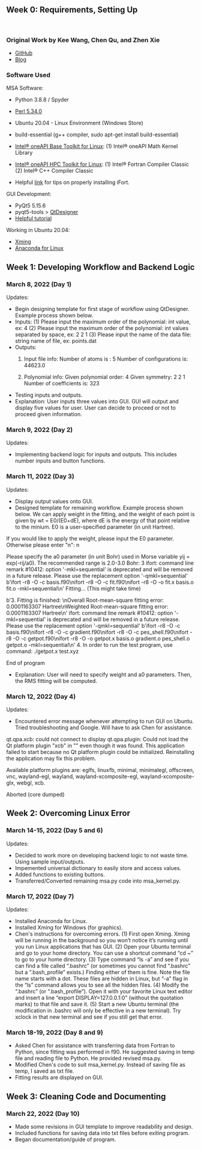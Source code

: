 ## Week 0: Requirements, Setting Up

<br />

### Original Work by Kee Wang, Chen Qu, and Zhen Xie
* [GitHub](https://github.com/Kee-Wang/PES-Fitting-MSA)
* [Blog](https://scholarblogs.emory.edu/bowman/msa/)

### Software Used
MSA Software:
* Python 3.8.8 / Spyder 
* [Perl 5.34.0](https://www.activestate.com/products/perl/)
* Ubuntu 20.04 - Linux Environment (Windows Store)
* build-essential (g++ compiler, sudo apt-get install build-essential)
* [Intel® oneAPI Base Toolkit for Linux](https://www.intel.com/content/www/us/en/developer/tools/oneapi/base-toolkit-download.html): 
    (1) Intel® oneAPI Math Kernel Library

* [Intel® oneAPI HPC Toolkit for Linux](https://www.intel.com/content/www/us/en/developer/tools/oneapi/hpc-toolkit-download.html):
    (1) Intel® Fortran Compiler Classic
    (2) Intel® C++ Compiler Classic
* Helpful [link](https://estuarine.jp/2021/03/install-oneapi/?lang=en) for tips on properly installing iFort. <!--- (i.e. source /opt/intel/oneapi/setvars.sh) -->

GUI Development:
* PyQt5 5.15.6
* pyqt5-tools > [QtDesigner](https://doc.qt.io/qt-5/qtdesigner-manual.html) 
* [Helpful tutorial](https://www.techwithtim.net/tutorials/pyqt5-tutorial/how-to-use-qtdesigner/)

Working in Ubuntu 20.04:
* [Xming](https://sourceforge.net/projects/xming/)
* [Anaconda for Linux](https://www.digitalocean.com/community/tutorials/how-to-install-the-anaconda-python-distribution-on-ubuntu-20-04)


## Week 1: Developing Workflow and Backend Logic

### March 8, 2022 (Day 1)
Updates:
* Begin designing template for first stage of workflow using QtDesigner. Example process shown below. 
* Inputs: 
    (1) Please input the maximum order of the polynomial: int value, ex: 4
    (2) Please input the maximum order of the polynomial: int values separated by space, ex: 2 2 1
    (3) Please input the name of the data file: string name of file, ex: points.dat
* Outputs: 
    1. Input file info:
    Number of atoms is : 5
    Number of configurations is: 44623.0

    2. Polynomial info:
    Given polynomial order: 4
    Given symmetry: 2 2 1
    Number of coefficients is: 323
* Testing inputs and outputs. 
* Explanation: User inputs three values into GUI. GUI will output and display five values for user. User can decide to proceed or not to proceed given information. 


### March 9, 2022 (Day 2)
Updates:
* Implementing backend logic for inputs and outputs. This includes number inputs and button functions.

### March 11, 2022 (Day 3)
Updates:
* Display output values onto GUI.
* Designed template for remaining workflow. Example process shown below. 
We can apply weight in the fitting, and the weight of each point is given by
wt = E0/(E0+dE), where dE is the energy of that point relative to the minium.
E0 is a user-specified parameter (in unit Hartree).

If you would like to apply the weight, please input the E0 parameter. Otherwise
please enter "n":
n


Please specify the a0 parameter (in unit Bohr) used in Morse variable
yij = exp(-rij/a0). The recommended range is 2.0-3.0 Bohr:
3
ifort: command line remark #10412: option '-mkl=sequential' is deprecated and will be removed in a future release. Please use the replacement option '-qmkl=sequential'
b'ifort -r8 -O -c basis.f90\nifort -r8 -O -c fit.f90\nifort -r8 -O -o fit.x basis.o fit.o -mkl=sequential\n'
Fitting... (This might take time)

b'3. Fitting is finished: \nOverall Root-mean-square fitting error:    0.0001163307 Hartree\nWeighted Root-mean-square fitting error:    0.0001163307 Hartree\n'
ifort: command line remark #10412: option '-mkl=sequential' is deprecated and will be removed in a future release. Please use the replacement option '-qmkl=sequential'
b'ifort -r8 -O -c basis.f90\nifort -r8 -O -c gradient.f90\nifort -r8 -O -c pes_shell.f90\nifort -r8 -O -c getpot.f90\nifort -r8 -O -o getpot.x basis.o gradient.o pes_shell.o getpot.o -mkl=sequential\n'
4. In order to run the test program, use command:
./getpot.x test.xyz

End of program
* Explanation: User will need to specify weight and a0 parameters. Then, the RMS fitting will be computed. 

### March 12, 2022 (Day 4)
Updates:
* Encountered error message whenever attempting to run GUI on Ubuntu. Tried troubleshooting and Google. Will have to ask Chen for assistance. 

qt.qpa.xcb: could not connect to display
qt.qpa.plugin: Could not load the Qt platform plugin "xcb" in "" even though it was found.
This application failed to start because no Qt platform plugin could be initialized. Reinstalling the application may fix this problem.

Available platform plugins are: eglfs, linuxfb, minimal, minimalegl, offscreen, vnc, wayland-egl, wayland, wayland-xcomposite-egl, wayland-xcomposite-glx, webgl, xcb.

Aborted (core dumped)


## Week 2: Overcoming Linux Error


### March 14-15, 2022 (Day 5 and 6)
Updates:
* Decided to work more on developing backend logic to not waste time. Using sample input/outputs. 
* Impemented universal dictionary to easily store and access values. 
* Added functions to existing buttons. 
* Transferred/Converted remaining msa.py code into msa_kernel.py. 

### March 17, 2022 (Day 7)
Updates:
* Installed Anaconda for Linux. 
* Installed Xming for Windows (for graphics).
* Chen's instructions for overcoming errors. 
(1) First open Xming. Xming will be running in the background so you won’t notice it’s running until you run Linux applications that has GUI.
(2) Open your Ubuntu terminal and go to your home directory. You can use a shortcut command “cd ~” to go to your home directory.
(3) Type command “ls -a” and see if you can find a file called “.bashrc” (or sometimes you cannot find “.bashrc” but a “.bash_profile” exists.) Finding either of them is fine. Note the file name starts with a dot. These files are hidden in Linux, but “-a” flag in the “ls” command allows you to see all the hidden files.
(4) Modify the “.bashrc” (or “.bash_profile”). Open it with your favorite Linux text editor and insert a line “export DISPLAY=127.0.0.1:0” (without the quotation marks) to that file and save it.
(5) Start a new Ubuntu terminal (the modification in .bashrc will only be effective in a new terminal). Try xclock in that new terminal and see if you still get that error.

### March 18-19, 2022 (Day 8 and 9)
* Asked Chen for assistance with transferring data from Fortran to Python, since fitting was performed in f90. He suggested saving in temp file and reading file to Python. He provided revised msa.py. 
* Modified Chen's code to suit msa_kernel.py. Instead of saving file as temp, I saved as txt file. 
* Fitting results are displayed on GUI. 

## Week 3: Cleaning Code and Documenting

### March 22, 2022 (Day 10)
* Made some revisions in GUI template to improve readability and design. 
* Included functions for saving data into txt files before exiting program. 
* Began documentation/guide of program.
